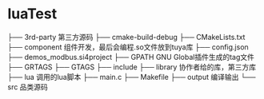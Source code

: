 # luaTest
├── 3rd-party   第三方源码
├── cmake-build-debug
├── CMakeLists.txt
├── component 组件开发，最后会编程.so文件放到tuya库
├── config.json
├── demos_modbus.si4project
├── GPATH GNU Global插件生成的tag文件
├── GRTAGS
├── GTAGS
├── include
├── library 协作者给的库，第三方库
├── lua 调用的lua脚本
├── main.c
├── Makefile
├── output 编译输出
└── src 品类源码
